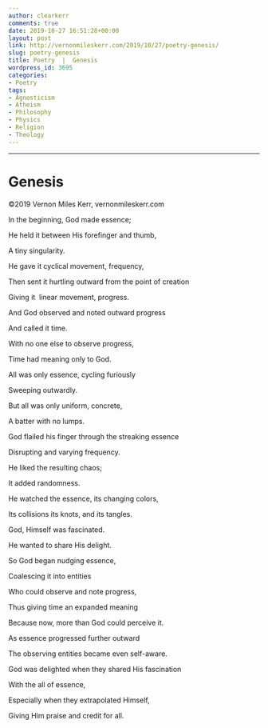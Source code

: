 ```yaml
---
author: clearkerr
comments: true
date: 2019-10-27 16:51:28+00:00
layout: post
link: http://vernonmileskerr.com/2019/10/27/poetry-genesis/
slug: poetry-genesis
title: Poetry  |  Genesis
wordpress_id: 3695
categories:
- Poetry
tags:
- Agnosticism
- Atheism
- Philosophy
- Physics
- Religion
- Theology
---
```


* * *





# Genesis


©2019 Vernon Miles Kerr, vernonmileskerr.com



In the beginning, God made essence;

He held it between His forefinger and thumb,

A tiny singularity.

He gave it cyclical movement, frequency,

Then sent it hurtling outward from the point of creation

Giving it  linear movement, progress.

And God observed and noted outward progress

And called it time.



With no one else to observe progress,

Time had meaning only to God.

All was only essence, cycling furiously

Sweeping outwardly.

But all was only uniform, concrete,

A batter with no lumps.



God flailed his finger through the streaking essence

Disrupting and varying frequency.

He liked the resulting chaos;

It added randomness.

He watched the essence, its changing colors,

Its collisions its knots, and its tangles.

God, Himself was fascinated.

He wanted to share His delight.



So God began nudging essence,

Coalescing it into entities

Who could observe and note progress,

Thus giving time an expanded meaning

Because now, more than God could perceive it.



As essence progressed further outward

The observing entities became even self-aware.

God was delighted when they shared His fascination

With the all of essence,

Especially when they extrapolated Himself,

Giving Him praise and credit for all.

